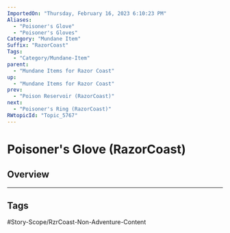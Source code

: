 ```yaml
---
ImportedOn: "Thursday, February 16, 2023 6:10:23 PM"
Aliases:
  - "Poisoner's Glove"
  - "Poisoner's Gloves"
Category: "Mundane Item"
Suffix: "RazorCoast"
Tags:
  - "Category/Mundane-Item"
parent:
  - "Mundane Items for Razor Coast"
up:
  - "Mundane Items for Razor Coast"
prev:
  - "Poison Reservoir (RazorCoast)"
next:
  - "Poisoner's Ring (RazorCoast)"
RWtopicId: "Topic_5767"
---
```

# Poisoner's Glove (RazorCoast)
## Overview

---
## Tags
#Story-Scope/RzrCoast-Non-Adventure-Content

